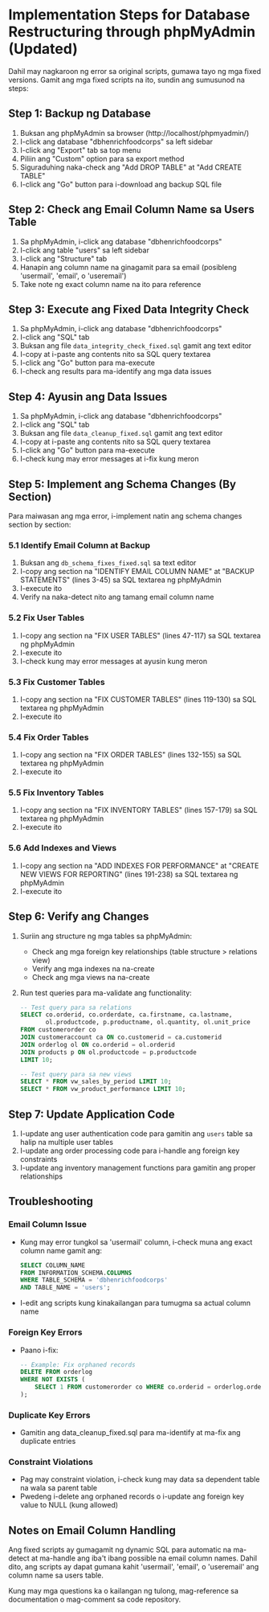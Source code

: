 # Implementation Steps for Database Restructuring through phpMyAdmin (Updated)

Dahil may nagkaroon ng error sa original scripts, gumawa tayo ng mga fixed versions. Gamit ang mga fixed scripts na ito, sundin ang sumusunod na steps:

## Step 1: Backup ng Database

1. Buksan ang phpMyAdmin sa browser (http://localhost/phpmyadmin/)
2. I-click ang database "dbhenrichfoodcorps" sa left sidebar
3. I-click ang "Export" tab sa top menu
4. Piliin ang "Custom" option para sa export method
5. Siguraduhing naka-check ang "Add DROP TABLE" at "Add CREATE TABLE"
6. I-click ang "Go" button para i-download ang backup SQL file

## Step 2: Check ang Email Column Name sa Users Table

1. Sa phpMyAdmin, i-click ang database "dbhenrichfoodcorps"
2. I-click ang table "users" sa left sidebar
3. I-click ang "Structure" tab
4. Hanapin ang column name na ginagamit para sa email (posibleng 'usermail', 'email', o 'useremail')
5. Take note ng exact column name na ito para reference

## Step 3: Execute ang Fixed Data Integrity Check

1. Sa phpMyAdmin, i-click ang database "dbhenrichfoodcorps"
2. I-click ang "SQL" tab
3. Buksan ang file `data_integrity_check_fixed.sql` gamit ang text editor
4. I-copy at i-paste ang contents nito sa SQL query textarea
5. I-click ang "Go" button para ma-execute
6. I-check ang results para ma-identify ang mga data issues

## Step 4: Ayusin ang Data Issues

1. Sa phpMyAdmin, i-click ang database "dbhenrichfoodcorps"
2. I-click ang "SQL" tab
3. Buksan ang file `data_cleanup_fixed.sql` gamit ang text editor
4. I-copy at i-paste ang contents nito sa SQL query textarea
5. I-click ang "Go" button para ma-execute
6. I-check kung may error messages at i-fix kung meron

## Step 5: Implement ang Schema Changes (By Section)

Para maiwasan ang mga error, i-implement natin ang schema changes section by section:

### 5.1 Identify Email Column at Backup
1. Buksan ang `db_schema_fixes_fixed.sql` sa text editor
2. I-copy ang section na "IDENTIFY EMAIL COLUMN NAME" at "BACKUP STATEMENTS" (lines 3-45) sa SQL textarea ng phpMyAdmin
3. I-execute ito
4. Verify na naka-detect nito ang tamang email column name

### 5.2 Fix User Tables
1. I-copy ang section na "FIX USER TABLES" (lines 47-117) sa SQL textarea ng phpMyAdmin
2. I-execute ito
3. I-check kung may error messages at ayusin kung meron

### 5.3 Fix Customer Tables
1. I-copy ang section na "FIX CUSTOMER TABLES" (lines 119-130) sa SQL textarea ng phpMyAdmin
2. I-execute ito

### 5.4 Fix Order Tables
1. I-copy ang section na "FIX ORDER TABLES" (lines 132-155) sa SQL textarea ng phpMyAdmin
2. I-execute ito

### 5.5 Fix Inventory Tables
1. I-copy ang section na "FIX INVENTORY TABLES" (lines 157-179) sa SQL textarea ng phpMyAdmin
2. I-execute ito

### 5.6 Add Indexes and Views
1. I-copy ang section na "ADD INDEXES FOR PERFORMANCE" at "CREATE NEW VIEWS FOR REPORTING" (lines 191-238) sa SQL textarea ng phpMyAdmin
2. I-execute ito

## Step 6: Verify ang Changes

1. Suriin ang structure ng mga tables sa phpMyAdmin:
   - Check ang mga foreign key relationships (table structure > relations view)
   - Verify ang mga indexes na na-create
   - Check ang mga views na na-create

2. Run test queries para ma-validate ang functionality:
   ```sql
   -- Test query para sa relations
   SELECT co.orderid, co.orderdate, ca.firstname, ca.lastname, 
          ol.productcode, p.productname, ol.quantity, ol.unit_price
   FROM customerorder co
   JOIN customeraccount ca ON co.customerid = ca.customerid
   JOIN orderlog ol ON co.orderid = ol.orderid
   JOIN products p ON ol.productcode = p.productcode
   LIMIT 10;
   
   -- Test query para sa new views
   SELECT * FROM vw_sales_by_period LIMIT 10;
   SELECT * FROM vw_product_performance LIMIT 10;
   ```

## Step 7: Update Application Code

1. I-update ang user authentication code para gamitin ang `users` table sa halip na multiple user tables
2. I-update ang order processing code para i-handle ang foreign key constraints
3. I-update ang inventory management functions para gamitin ang proper relationships

## Troubleshooting

### Email Column Issue
- Kung may error tungkol sa 'usermail' column, i-check muna ang exact column name gamit ang:
  ```sql
  SELECT COLUMN_NAME 
  FROM INFORMATION_SCHEMA.COLUMNS 
  WHERE TABLE_SCHEMA = 'dbhenrichfoodcorps' 
  AND TABLE_NAME = 'users';
  ```
- I-edit ang scripts kung kinakailangan para tumugma sa actual column name

### Foreign Key Errors
- Paano i-fix:
  ```sql
  -- Example: Fix orphaned records
  DELETE FROM orderlog
  WHERE NOT EXISTS (
      SELECT 1 FROM customerorder co WHERE co.orderid = orderlog.orderid
  );
  ```

### Duplicate Key Errors
- Gamitin ang data_cleanup_fixed.sql para ma-identify at ma-fix ang duplicate entries

### Constraint Violations
- Pag may constraint violation, i-check kung may data sa dependent table na wala sa parent table
- Pwedeng i-delete ang orphaned records o i-update ang foreign key value to NULL (kung allowed)

## Notes on Email Column Handling

Ang fixed scripts ay gumagamit ng dynamic SQL para automatic na ma-detect at ma-handle ang iba't ibang possible na email column names. Dahil dito, ang scripts ay dapat gumana kahit 'usermail', 'email', o 'useremail' ang column name sa users table.

Kung may mga questions ka o kailangan ng tulong, mag-reference sa documentation o mag-comment sa code repository. 